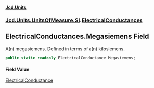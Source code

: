 #### [Jcd.Units](index.md 'index')
### [Jcd.Units.UnitsOfMeasure.SI](Jcd.Units.UnitsOfMeasure.SI.md 'Jcd.Units.UnitsOfMeasure.SI').[ElectricalConductances](Jcd.Units.UnitsOfMeasure.SI.ElectricalConductances.md 'Jcd.Units.UnitsOfMeasure.SI.ElectricalConductances')

## ElectricalConductances.Megasiemens Field

A(n) megasiemens. Defined in terms of a(n) kilosiemens.

```csharp
public static readonly ElectricalConductance Megasiemens;
```

#### Field Value
[ElectricalConductance](Jcd.Units.UnitTypes.ElectricalConductance.md 'Jcd.Units.UnitTypes.ElectricalConductance')